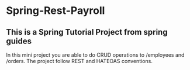 # Spring-Rest-Payroll
## This is a Spring Tutorial Project from spring guides
In this mini project you are able to do CRUD operations to /employees and /orders.
The project follow REST and HATEOAS conventions.